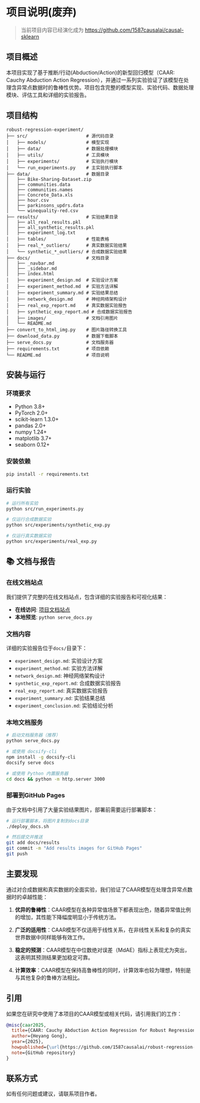 # 项目说明(废弃)


> 当前项目内容已经演化成为 https://github.com/1587causalai/causal-sklearn


## 项目概述

本项目实现了基于推断/行动(Abduction/Action)的新型回归模型（CAAR: Cauchy Abduction Action Regression），并通过一系列实验验证了该模型在处理含异常点数据时的鲁棒性优势。项目包含完整的模型实现、实验代码、数据处理模块、评估工具和详细的实验报告。

## 项目结构

```
robust-regression-experiment/
├── src/                      # 源代码目录
│   ├── models/               # 模型实现
│   ├── data/                 # 数据处理模块
│   ├── utils/                # 工具模块
│   ├── experiments/          # 实验执行模块
│   └── run_experiments.py    # 主实验执行脚本
├── data/                     # 数据目录
│   ├── Bike-Sharing-Dataset.zip
│   ├── communities.data
│   ├── communities.names
│   ├── Concrete_Data.xls
│   ├── hour.csv
│   ├── parkinsons_updrs.data
│   └── winequality-red.csv
├── results/                  # 实验结果目录
│   ├── all_real_results.pkl
│   ├── all_synthetic_results.pkl
│   ├── experiment_log.txt
│   ├── tables/               # 性能表格
│   ├── real_*_outliers/      # 真实数据实验结果
│   └── synthetic_*_outliers/ # 合成数据实验结果
├── docs/                     # 文档目录
│   ├── _navbar.md
│   ├── _sidebar.md
│   ├── index.html
│   ├── experiment_design.md  # 实验设计方案
│   ├── experiment_method.md  # 实验方法详解
│   ├── experiment_summary.md # 实验结果总结
│   ├── network_design.md     # 神经网络架构设计
│   ├── real_exp_report.md    # 真实数据实验报告
│   ├── synthetic_exp_report.md # 合成数据实验报告
│   ├── images/               # 文档引用图片
│   └── README.md
├── convert_to_html_img.py    # 图片路径转换工具
├── download_data.py          # 数据下载脚本
├── serve_docs.py             # 文档服务器
├── requirements.txt          # 项目依赖
└── README.md                 # 项目说明
```

## 安装与运行

### 环境要求

- Python 3.8+
- PyTorch 2.0+
- scikit-learn 1.3.0+
- pandas 2.0+
- numpy 1.24+
- matplotlib 3.7+
- seaborn 0.12+

### 安装依赖

```bash
pip install -r requirements.txt
```

### 运行实验

```bash
# 运行所有实验
python src/run_experiments.py

# 仅运行合成数据实验
python src/experiments/synthetic_exp.py

# 仅运行真实数据实验
python src/experiments/real_exp.py
```

## 📚 文档与报告

### 在线文档站点

我们提供了完整的在线文档站点，包含详细的实验报告和可视化结果：

- **在线访问**: [项目文档站点](https://1587causalai.github.io/caar)
- **本地预览**: `python serve_docs.py`

### 文档内容

详细的实验报告位于`docs/`目录下：

- `experiment_design.md`: 实验设计方案
- `experiment_method.md`: 实验方法详解
- `network_design.md`: 神经网络架构设计
- `synthetic_exp_report.md`: 合成数据实验报告
- `real_exp_report.md`: 真实数据实验报告
- `experiment_summary.md`: 实验结果总结
- `experiment_conclusion.md`: 实验结论分析

### 本地文档服务

```bash
# 启动文档服务器（推荐）
python serve_docs.py

# 或使用 docsify-cli
npm install -g docsify-cli
docsify serve docs

# 或使用 Python 内置服务器
cd docs && python -m http.server 3000
```

### 部署到GitHub Pages

由于文档中引用了大量实验结果图片，部署前需要运行部署脚本：

```bash
# 运行部署脚本，将图片复制到docs目录
./deploy_docs.sh

# 然后提交并推送
git add docs/results
git commit -m "Add results images for GitHub Pages"
git push
```

## 主要发现

通过对合成数据和真实数据的全面实验，我们验证了CAAR模型在处理含异常点数据时的卓越性能：

1. **优异的鲁棒性**：CAAR模型在各种异常值场景下都表现出色，随着异常值比例的增加，其性能下降幅度明显小于传统方法。

2. **广泛的适用性**：CAAR模型不仅适用于线性关系，在非线性关系和复杂的真实世界数据中同样能够有效工作。

3. **稳定的预测**：CAAR模型在中位数绝对误差（MdAE）指标上表现尤为突出，这表明其预测结果更加稳定可靠。

4. **计算效率**：CAAR模型在保持高鲁棒性的同时，计算效率也较为理想，特别是与其他复杂的鲁棒方法相比。

## 引用

如果您在研究中使用了本项目的CAAR模型或相关代码，请引用我们的工作：

```bibtex
@misc{caar2025,
  title={CAAR: Cauchy Abduction Action Regression for Robust Regression with Outliers},
  author={Heyang Gong},
  year={2025},
  howpublished={\url{https://github.com/1587causalai/robust-regression-experiment}},
  note={GitHub repository}
}
```

## 联系方式

如有任何问题或建议，请联系项目作者。

